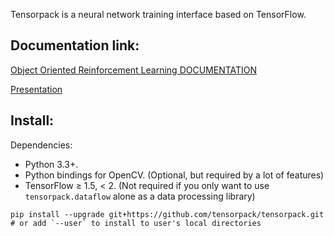 Tensorpack is a neural network training interface based on TensorFlow.

## Documentation link:
[Object Oriented Reinforcement Learning DOCUMENTATION](https://github.com/sajalgoyal113/tensorpack/blob/master/Documentation.pdf)

[Presentation](https://drive.google.com/open?id=11Bfo5fHkLcv6_BwWmd1Qr9Oz8u6O0ItCpde-2YCHqkk)

## Install:

Dependencies:

+ Python 3.3+.
+ Python bindings for OpenCV. (Optional, but required by a lot of features)
+ TensorFlow ≥ 1.5, < 2. (Not required if you only want to use `tensorpack.dataflow` alone as a data processing library)
```
pip install --upgrade git+https://github.com/tensorpack/tensorpack.git
# or add `--user` to install to user's local directories
```


